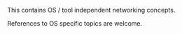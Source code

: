 This contains OS / tool independent networking concepts.

References to OS specific topics are welcome.
